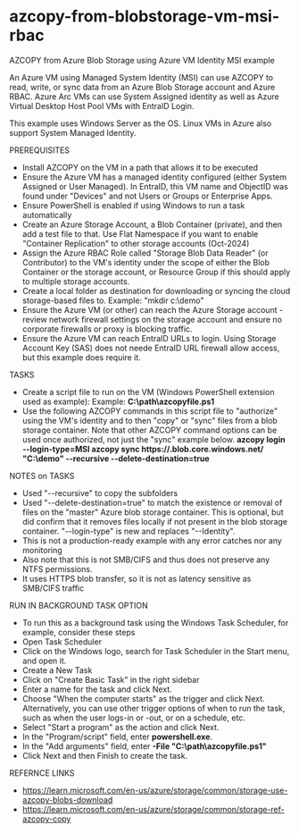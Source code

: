 # azcopy-from-blobstorage-vm-msi-rbac
AZCOPY from Azure Blob Storage using Azure VM Identity MSI example

An Azure VM using Managed System Identity (MSI) can use AZCOPY to read, write, or sync data from an Azure Blob Storage account and Azure RBAC.   Azure Arc VMs can use System Assigned identity as well as Azure Virtual Desktop Host Pool VMs with EntraID Login. 

This example uses Windows Server as the OS.  Linux VMs in Azure also support System Managed Identity. 

PREREQUISITES
- Install AZCOPY on the VM in a path that allows it to be executed 
- Ensure the Azure VM has a managed identity configured (either System Assigned or User Managed). In EntraID, this VM name and ObjectID was found under "Devices" and not Users or Groups or Enterprise Apps. 
- Ensure PowerShell is enabled if using Windows to run a task automatically
- Create an Azure Storage Account, a Blob Container (private), and then add a test file to that.  Use Flat Namespace if you want to enable "Container Replication" to other storage accounts  (Oct-2024)
- Assign the Azure RBAC Role called "Storage Blob Data Reader" (or Contributor) to the VM's identity under the scope of either the Blob Container or the storage account, or Resource Group if this should apply to multiple storage accounts.
- Create a local folder as destination for downloading or syncing the cloud storage-based files to.
    Example:   "mkdir c:\demo"
- Ensure the Azure VM (or other) can reach the Azure Storage account - review network firewall settings on the storage account and ensure no corporate firewalls or proxy is blocking traffic.
- Ensure the Azure VM can reach EntraID URLs to login.  Using Storage Account Key (SAS) does not neede EntraID URL firewall allow access, but this example does require it. 

TASKS
- Create a script file to run on the VM (Windows PowerShell extension used as example):
   Example:   **C:\path\azcopyfile.ps1**
- Use the following AZCOPY commands in this script file to "authorize" using the VM's identity and to then "copy" or "sync" files from a blob storage container.  Note that other AZCOPY command options can be used once authorized, not just the "sync" example below.
**azcopy login --login-type=MSI
azcopy sync https://<storageaccountname>.blob.core.windows.net/<containername> "C:\demo" --recursive  --delete-destination=true**

NOTES on TASKS
- Used "--recursive" to copy the subfolders
- Used "--delete-destination=true" to match the existence or removal of files on the "master" Azure blob storage container.  This is optional, but did confirm that it removes files locally if not present in the blob storage container. 
"--login-type" is new and replaces "--Identity".  
- This is not a production-ready example with any error catches nor any monitoring
- Also note that this is not SMB/CIFS and thus does not preserve any NTFS permissions. 
- It uses HTTPS blob transfer, so it is not as latency sensitive as SMB/CIFS traffic


RUN IN BACKGROUND TASK OPTION
- To run this as a background task using the Windows Task Scheduler, for example, consider these steps
- Open Task Scheduler
- Click on the Windows logo, search for Task Scheduler in the Start menu, and open it.
- Create a New Task
- Click on "Create Basic Task" in the right sidebar  
- Enter a name for the task and click Next.
- Choose "When the computer starts" as the trigger and click Next.  Alternatively, you can use other trigger options of when to run the task, such as when the user logs-in or -out, or on a schedule, etc. 
- Select "Start a program" as the action and click Next.
- In the "Program/script" field, enter **powershell.exe**.
- In the "Add arguments" field, enter **-File "C:\path\azcopyfile.ps1"**
- Click Next and then Finish to create the task.



REFERNCE LINKS
- https://learn.microsoft.com/en-us/azure/storage/common/storage-use-azcopy-blobs-download
- https://learn.microsoft.com/en-us/azure/storage/common/storage-ref-azcopy-copy
